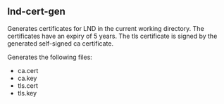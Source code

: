## lnd-cert-gen

Generates certificates for LND in the current working directory. The certificates have an expiry of 5 years. The tls certificate is signed by the generated self-signed ca certificate.

Generates the following files:
- ca.cert
- ca.key
- tls.cert
- tls.key